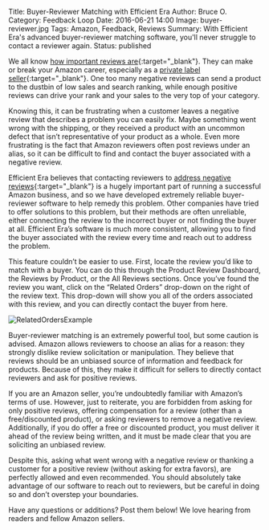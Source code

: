 Title: Buyer-Reviewer Matching with Efficient Era
Author: Bruce O.
Category: Feedback Loop
Date: 2016-06-21 14:00
Image: buyer-reviewer.jpg
Tags: Amazon, Feedback, Reviews
Summary: With Efficient Era's advanced buyer-reviewer matching software, you'll never struggle to contact a reviewer again.
Status: published

We all know [how important reviews are](https://efficientera.com/blog/2015/08/start-paying-attention-to-your-amazon-reviews.html){:target="_blank"}. They can make or break your Amazon career, especially as a [private label seller](https://efficientera.com/blog/2015/08/5-reasons-you-should-be-a-private-label.html){:target="_blank"}. One too many negative reviews can send a product to the dustbin of low sales and search ranking, while enough positive reviews can drive your rank and your sales to the very top of your category. 
	
Knowing this, it can be frustrating when a customer leaves a negative review that describes a problem you can easily fix. Maybe something went wrong with the shipping, or they received a product with an uncommon defect that isn’t representative of your product as a whole. Even more frustrating is the fact that Amazon reviewers often post reviews under an alias, so it can be difficult to find and contact the buyer associated with a negative review. 

Efficient Era believes that contacting reviewers to [address negative reviews](https://efficientera.com/blog/2015/08/3-steps-to-changing-a-negative-amazon-review.html){:target="_blank"} is a hugely important part of running a successful Amazon business, and so we have developed extremely reliable buyer-reviewer software to help remedy this problem. Other companies have tried to offer solutions to this problem, but their methods are often unreliable, either connecting the review to the incorrect buyer or not finding the buyer at all. Efficient Era’s software is much more consistent, allowing you to find the buyer associated with the review every time and reach out to address the problem.

This feature couldn’t be easier to use. First, locate the review you’d like to match with a buyer. You can do this through the Product Review Dashboard, the Reviews by Product, or the All Reviews sections. Once you’ve found the review you want, click on the “Related Orders” drop-down on the right of the review text. This drop-down will show you all of the orders associated with this review, and you can directly contact the buyer from here. 

![RelatedOrdersExample](/images/blog/2016/06/RelatedOrdersExample.png)

Buyer-reviewer matching is an extremely powerful tool, but some caution is advised. Amazon allows reviewers to choose an alias for a reason: they strongly dislike review solicitation or manipulation. They believe that reviews should be an unbiased source of information and feedback for products. Because of this, they make it difficult for sellers to directly contact reviewers and ask for positive reviews.

If you are an Amazon seller, you’re undoubtedly familiar with Amazon’s terms of use. However, just to reiterate, you are forbidden from asking for only positive reviews, offering compensation for a review (other than a free/discounted product), or asking reviewers to remove a negative review. Additionally, if you do offer a free or discounted product, you must deliver it ahead of the review being written, and it must be made clear that you are soliciting an unbiased review. 
	
Despite this, asking what went wrong with a negative review or thanking a customer for a positive review (without asking for extra favors), are perfectly allowed and even recommended. You should absolutely take advantage of our software to reach out to reviewers, but be careful in doing so and don’t overstep your boundaries.

Have any questions or additions? Post them below! We love hearing from readers and fellow Amazon sellers. 